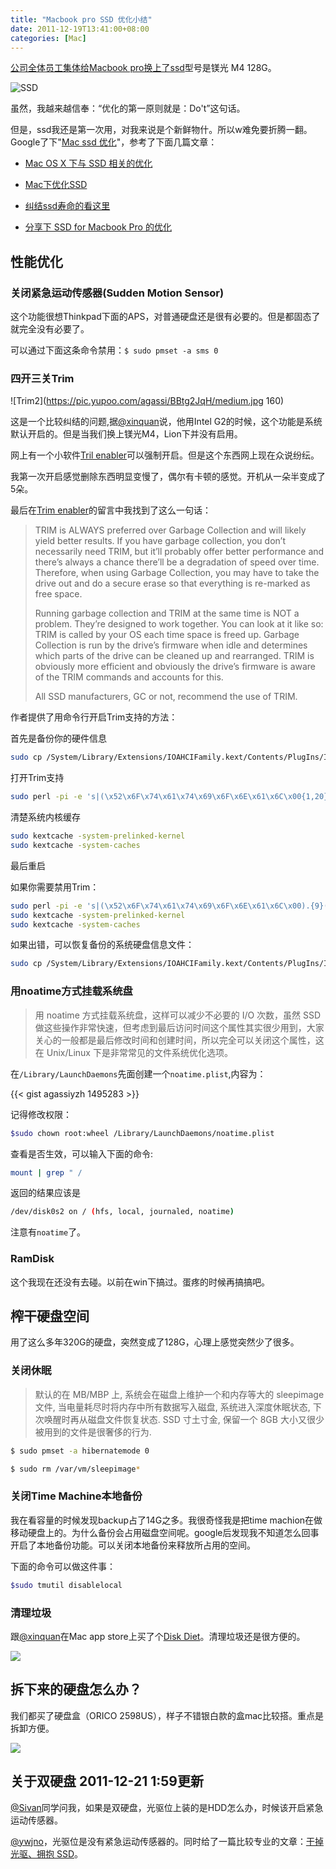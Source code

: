 ```yaml
---
title: "Macbook pro SSD 优化小结"
date: 2011-12-19T13:41:00+08:00
categories: [Mac]
---
```


[公司全体员工集体给Macbook pro换上了ssd](https://www.v2ex.com/t/23709)型号是镁光 M4 128G。

![SSD](https://pic.yupoo.com/agassi/BBudd6Ir/medish.jpg)

虽然，我越来越信奉：“优化的第一原则就是：Do't”这句话。

但是，ssd我还是第一次用，对我来说是个新鲜物什。所以w难免要折腾一翻。Google了下"[Mac ssd 优化](https://www.google.com/search?q=mac%20ssd%20%E4%BC%98%E5%8C%96)"，参考了下面几篇文章：

* [Mac OS X 下与 SSD 相关的优化](https://blog.jjgod.org/2010/04/17/macosx-ssd-tweaks/)

* [Mac下优化SSD](https://davidx.me/2011/09/24/optimize-ssd-on-mac/)

* [纠结ssd寿命的看这里](https://bbs.weiphone.com/read-htm-tid-2499589.html)

* [分享下 SSD for Macbook Pro 的优化](https://hi.baidu.com/omys/blog/item/67fc8a0e3a7d84fd37d1220b.html)

<!--more-->

## 性能优化

### 关闭紧急运动传感器(Sudden Motion Sensor)

这个功能很想Thinkpad下面的APS，对普通硬盘还是很有必要的。但是都固态了就完全没有必要了。

可以通过下面这条命令禁用：<code>$ sudo pmset -a sms 0</code>

### 四开三关Trim

![Trim2](https://pic.yupoo.com/agassi/BBtg2JqH/medium.jpg 160)

这是一个比较纠结的问题,据[@xinquan](https://weibo.com/xinquan)说，他用Intel G2的时候，这个功能是系统默认开启的。但是当我们换上镁光M4，Lion下并没有启用。

网上有一个小软件[Tril enabler](https://www.groths.org/?p=308)可以强制开启。但是这个东西网上现在众说纷纭。

我第一次开启感觉删除东西明显变慢了，偶尔有卡顿的感觉。开机从一朵半变成了5朵。

最后在[Trim enabler](https://www.groths.org/?p=308)的留言中我找到了这么一句话：

<blockquote>
<p>TRIM is ALWAYS preferred over Garbage Collection and will likely yield better results. If you have garbage collection, you don’t necessarily need TRIM, but it’ll probably offer better performance and there’s always a chance there’ll be a degradation of speed over time. Therefore, when using Garbage Collection, you may have to take the drive out and do a secure erase so that everything is re-marked as free space.
</p>
<p>
Running garbage collection and TRIM at the same time is NOT a problem. They’re designed to work together. You can look at it like so: TRIM is called by your OS each time space is freed up. Garbage Collection is run by the drive’s firmware when idle and determines which parts of the drive can be cleaned up and rearranged. TRIM is obviously more efficient and obviously the drive’s firmware is aware of the TRIM commands and accounts for this.
</p>
<p>All SSD manufacturers, GC or not, recommend the use of TRIM.</p>
</blockquote>


作者提供了用命令行开启Trim支持的方法：

首先是备份你的硬件信息
```bash
sudo cp /System/Library/Extensions/IOAHCIFamily.kext/Contents/PlugIns/IOAHCIBlockStorage.kext/Contents/MacOS IOAHCIBlockStorage /System/Library/Extensions/IOAHCIFamily.kext/Contents/PlugIns/IOAHCIBlockStorage.kext/Contents/MacOS/IOAHCIBlockStorage.original
```

打开Trim支持
```bash
sudo perl -pi -e 's|(\x52\x6F\x74\x61\x74\x69\x6F\x6E\x61\x6C\x00{1,20})[^\x00]{9}(\x00{1,20}\x51)|$1\x00\x00\x00\x00\x00\x00\x00\x00\x00$2|sg' /System/Library/Extensions/IOAHCIFamily.kext/Contents/PlugIns/IOAHCIBlockStorage.kext/Contents/MacOS/IOAHCIBlockStorage
```

清楚系统内核缓存
```bash
sudo kextcache -system-prelinked-kernel
sudo kextcache -system-caches
```


最后重启

如果你需要禁用Trim：
```bash
sudo perl -pi -e 's|(\x52\x6F\x74\x61\x74\x69\x6F\x6E\x61\x6C\x00).{9}(\x00\x51)|$1\x41\x50\x50\x4C\x45\x20\x53\x53\x44$2|sg' /System/Library/Extensions/IOAHCIFamily.kext/Contents/PlugIns/IOAHCIBlockStorage.kext/Contents/MacOS/IOAHCIBlockStorage
sudo kextcache -system-prelinked-kernel
sudo kextcache -system-caches
```
如果出错，可以恢复备份的系统硬盘信息文件：
```bash
sudo cp /System/Library/Extensions/IOAHCIFamily.kext/Contents/PlugIns/IOAHCIBlockStorage.kext/Contents/MacOS/IOAHCIBlockStorage.original /System/Library/Extensions/IOAHCIFamily.kext/Contents/PzlugIns/IOAHCIBlockStorage.kext/Contents/MacOS/IOAHCIBlockStorage
```

### 用noatime方式挂载系统盘
<blockquote>
用 noatime 方式挂载系统盘，这样可以减少不必要的 I/O 次数，虽然 SSD 做这些操作非常快速，但考虑到最后访问时间这个属性其实很少用到，大家关心的一般都是最后修改时间和创建时间，所以完全可以关闭这个属性，这在 Unix/Linux 下是非常常见的文件系统优化选项。
</blockquote>

在```/Library/LaunchDaemons```先面创建一个```noatime.plist```,内容为：

{{< gist agassiyzh 1495283 >}}

记得修改权限：
```bash
$sudo chown root:wheel /Library/LaunchDaemons/noatime.plist 
```

查看是否生效，可以输入下面的命令:

```bash
mount | grep " /
```

返回的结果应该是

```bash
/dev/disk0s2 on / (hfs, local, journaled, noatime)
```

 注意有```noatime```了。

### RamDisk

这个我现在还没有去碰。以前在win下搞过。蛋疼的时候再搞搞吧。

## 榨干硬盘空间

用了这么多年320G的硬盘，突然变成了128G，心理上感觉突然少了很多。

### 关闭休眠

<blockquote>
默认的在 MB/MBP 上, 系统会在磁盘上维护一个和内存等大的 sleepimage 文件, 当电量耗尽时将内存中所有数据写入磁盘, 系统进入深度休眠状态, 下次唤醒时再从磁盘文件恢复状态. SSD 寸土寸金, 保留一个 8GB 大小又很少被用到的文件是很奢侈的行为.
</blockquote>

```bash
$ sudo pmset -a hibernatemode 0

$ sudo rm /var/vm/sleepimage*
```

### 关闭Time Machine本地备份

我在看容量的时候发现backup占了14G之多。我很奇怪我是把time machion在做移动硬盘上的。为什么备份会占用磁盘空间呢。google后发现我不知道怎么回事开启了本地备份功能。可以关闭本地备份来释放所占用的空间。

下面的命令可以做这件事：
```bash
$sudo tmutil disablelocal
```

### 清理垃圾

跟[@xinquan](https://weibo.com/xinquan)在Mac app store上买了个[Disk Diet](https://itunes.apple.com/cn/app/disk-diet/id445512770?l=en&mt=12)。清理垃圾还是很方便的。

![](https://pic.yupoo.com/agassi/BBtg3niP/medish.jpg)

## 拆下来的硬盘怎么办？
我们都买了硬盘盒（ORICO 2598US），样子不错银白款的盒mac比较搭。重点是拆卸方便。

![](https://www.orico.com.cn/images/20117122844739.jpg)

## 关于双硬盘 2011-12-21 1:59更新
[@Sivan](https://www.v2ex.com/member/Sivan)同学问我，如果是双硬盘，光驱位上装的是HDD怎么办，时候该开启紧急运动传感器。

[@ywjno](https://www.v2ex.com/member/ywjno)，光驱位是没有紧急运动传感器的。同时给了一篇比较专业的文章：[干掉光驱、拥抱 SSD](https://apple4.us/2011/03/kill-cdrom-embrace-ssd.html)。
